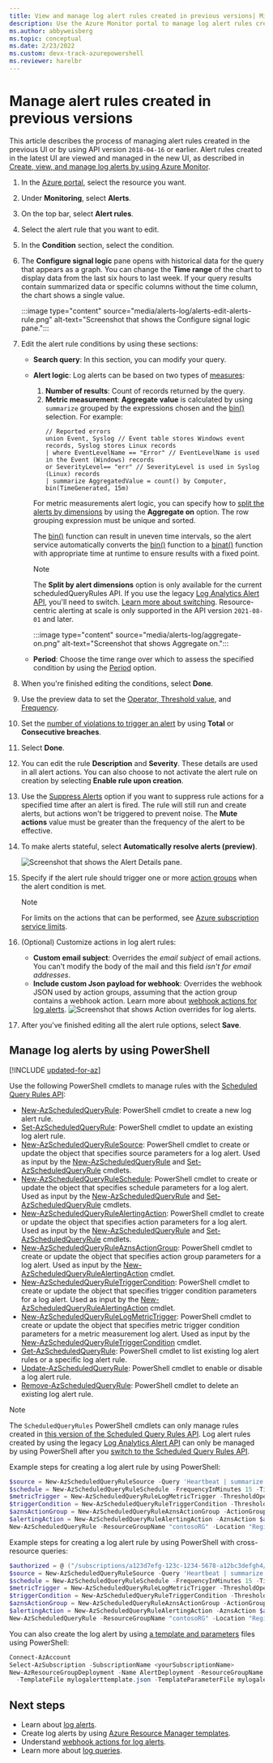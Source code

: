 ```yaml
---
title: View and manage log alert rules created in previous versions| Microsoft Docs
description: Use the Azure Monitor portal to manage log alert rules created in earlier versions.
ms.author: abbyweisberg
ms.topic: conceptual
ms.date: 2/23/2022
ms.custom: devx-track-azurepowershell
ms.reviewer: harelbr
---
```

# Manage alert rules created in previous versions

This article describes the process of managing alert rules created in the previous UI or by using API version `2018-04-16` or earlier. Alert rules created in the latest UI are viewed and managed in the new UI, as described in [Create, view, and manage log alerts by using Azure Monitor](alerts-log.md).

1. In the [Azure portal](https://portal.azure.com/), select the resource you want.
1. Under **Monitoring**, select **Alerts**.
1. On the top bar, select **Alert rules**.
1. Select the alert rule that you want to edit.
1. In the **Condition** section, select the condition.
1. The **Configure signal logic** pane opens with historical data for the query that appears as a graph. You can change the **Time range** of the chart to display data from the last six hours to last week.
    If your query results contain summarized data or specific columns without the time column, the chart shows a single value.
   
    :::image type="content" source="media/alerts-log/alerts-edit-alerts-rule.png" alt-text="Screenshot that shows the Configure signal logic pane.":::

1. Edit the alert rule conditions by using these sections:
    - **Search query**: In this section, you can modify your query.
    - **Alert logic**: Log alerts can be based on two types of [measures](./alerts-unified-log.md#measure):
        1. **Number of results**: Count of records returned by the query.
        1. **Metric measurement**: **Aggregate value** is calculated by using `summarize` grouped by the expressions chosen and the [bin()](/azure/data-explorer/kusto/query/binfunction) selection. For example:
            ```Kusto
            // Reported errors
            union Event, Syslog // Event table stores Windows event records, Syslog stores Linux records
            | where EventLevelName == "Error" // EventLevelName is used in the Event (Windows) records
            or SeverityLevel== "err" // SeverityLevel is used in Syslog (Linux) records
            | summarize AggregatedValue = count() by Computer, bin(TimeGenerated, 15m)
            ```
        For metric measurements alert logic, you can specify how to [split the alerts by dimensions](./alerts-unified-log.md#split-by-alert-dimensions) by using the **Aggregate on** option. The row grouping expression must be unique and sorted.
        
        The [bin()](/azure/data-explorer/kusto/query/binfunction) function can result in uneven time intervals, so the alert service automatically converts the [bin()](/azure/data-explorer/kusto/query/binfunction) function to a [binat()](/azure/data-explorer/kusto/query/binatfunction) function with appropriate time at runtime to ensure results with a fixed point.
        
        > [!NOTE]
        > The **Split by alert dimensions** option is only available for the current scheduledQueryRules API. If you use the legacy [Log Analytics Alert API](./api-alerts.md), you'll need to switch. [Learn more about switching](./alerts-log-api-switch.md). Resource-centric alerting at scale is only supported in the API version `2021-08-01` and later.

        :::image type="content" source="media/alerts-log/aggregate-on.png" alt-text="Screenshot that shows Aggregate on.":::

    - **Period**: Choose the time range over which to assess the specified condition by using the [Period](./alerts-unified-log.md#query-time-range) option.

1. When you're finished editing the conditions, select **Done**.
1. Use the preview data to set the [Operator, Threshold value](./alerts-unified-log.md#threshold-and-operator), and [Frequency](./alerts-unified-log.md#frequency).
1. Set the [number of violations to trigger an alert](./alerts-unified-log.md#number-of-violations-to-trigger-alert) by using **Total** or **Consecutive breaches**.
1. Select **Done**.
1. You can edit the rule **Description** and **Severity**. These details are used in all alert actions. You can also choose to not activate the alert rule on creation by selecting **Enable rule upon creation**.
1. Use the [Suppress Alerts](./alerts-unified-log.md#state-and-resolving-alerts) option if you want to suppress rule actions for a specified time after an alert is fired. The rule will still run and create alerts, but actions won't be triggered to prevent noise. The **Mute actions** value must be greater than the frequency of the alert to be effective.
1. To make alerts stateful, select **Automatically resolve alerts (preview)**.

   ![Screenshot that shows the Alert Details pane.](media/alerts-log/AlertsPreviewSuppress.png)
1. Specify if the alert rule should trigger one or more [action groups](./action-groups.md#webhook) when the alert condition is met.
    > [!NOTE]
    > For limits on the actions that can be performed, see [Azure subscription service limits](../../azure-resource-manager/management/azure-subscription-service-limits.md).
1. (Optional) Customize actions in log alert rules:
    - **Custom email subject**: Overrides the *email subject* of email actions. You can't modify the body of the mail and this field *isn't for email addresses*.
    - **Include custom Json payload for webhook**: Overrides the webhook JSON used by action groups, assuming that the action group contains a webhook action. Learn more about [webhook actions for log alerts](./alerts-log-webhook.md).
    ![Screenshot that shows Action overrides for log alerts.](media/alerts-log/AlertsPreviewOverrideLog.png)
1. After you've finished editing all the alert rule options, select **Save**.

## Manage log alerts by using PowerShell

[!INCLUDE [updated-for-az](../../../includes/updated-for-az.md)]

Use the following PowerShell cmdlets to manage rules with the [Scheduled Query Rules API](/rest/api/monitor/scheduledqueryrule-2018-04-16/scheduled-query-rules):

- [New-AzScheduledQueryRule](/powershell/module/az.monitor/new-azscheduledqueryrule): PowerShell cmdlet to create a new log alert rule.
- [Set-AzScheduledQueryRule](/powershell/module/az.monitor/set-azscheduledqueryrule): PowerShell cmdlet to update an existing log alert rule.
- [New-AzScheduledQueryRuleSource](/powershell/module/az.monitor/new-azscheduledqueryrulesource): PowerShell cmdlet to create or update the object that specifies source parameters for a log alert. Used as input by the [New-AzScheduledQueryRule](/powershell/module/az.monitor/new-azscheduledqueryrule) and [Set-AzScheduledQueryRule](/powershell/module/az.monitor/set-azscheduledqueryrule) cmdlets.
- [New-AzScheduledQueryRuleSchedule](/powershell/module/az.monitor/new-azscheduledqueryruleschedule): PowerShell cmdlet to create or update the object that specifies schedule parameters for a log alert. Used as input by the [New-AzScheduledQueryRule](/powershell/module/az.monitor/new-azscheduledqueryrule) and [Set-AzScheduledQueryRule](/powershell/module/az.monitor/set-azscheduledqueryrule) cmdlets.
- [New-AzScheduledQueryRuleAlertingAction](/powershell/module/az.monitor/new-azscheduledqueryrulealertingaction): PowerShell cmdlet to create or update the object that specifies action parameters for a log alert. Used as input by the [New-AzScheduledQueryRule](/powershell/module/az.monitor/new-azscheduledqueryrule) and [Set-AzScheduledQueryRule](/powershell/module/az.monitor/set-azscheduledqueryrule) cmdlets.
- [New-AzScheduledQueryRuleAznsActionGroup](/powershell/module/az.monitor/new-azscheduledqueryruleaznsactiongroup): PowerShell cmdlet to create or update the object that specifies action group parameters for a log alert. Used as input by the [New-AzScheduledQueryRuleAlertingAction](/powershell/module/az.monitor/new-azscheduledqueryrulealertingaction) cmdlet.
- [New-AzScheduledQueryRuleTriggerCondition](/powershell/module/az.monitor/new-azscheduledqueryruletriggercondition): PowerShell cmdlet to create or update the object that specifies trigger condition parameters for a log alert. Used as input by the [New-AzScheduledQueryRuleAlertingAction](/powershell/module/az.monitor/new-azscheduledqueryrulealertingaction) cmdlet.
- [New-AzScheduledQueryRuleLogMetricTrigger](/powershell/module/az.monitor/new-azscheduledqueryrulelogmetrictrigger): PowerShell cmdlet to create or update the object that specifies metric trigger condition parameters for a metric measurement log alert. Used as input by the [New-AzScheduledQueryRuleTriggerCondition](/powershell/module/az.monitor/new-azscheduledqueryruletriggercondition) cmdlet.
- [Get-AzScheduledQueryRule](/powershell/module/az.monitor/get-azscheduledqueryrule): PowerShell cmdlet to list existing log alert rules or a specific log alert rule.
- [Update-AzScheduledQueryRule](/powershell/module/az.monitor/update-azscheduledqueryrule): PowerShell cmdlet to enable or disable a log alert rule.
- [Remove-AzScheduledQueryRule](/powershell/module/az.monitor/remove-azscheduledqueryrule): PowerShell cmdlet to delete an existing log alert rule.

> [!NOTE]
> The `ScheduledQueryRules` PowerShell cmdlets can only manage rules created in [this version of the Scheduled Query Rules API](/rest/api/monitor/scheduledqueryrule-2018-04-16/scheduled-query-rules). Log alert rules created by using the legacy [Log Analytics Alert API](./api-alerts.md) can only be managed by using PowerShell after you [switch to the Scheduled Query Rules API](/previous-versions/azure/azure-monitor/alerts/alerts-log-api-switch).

Example steps for creating a log alert rule by using PowerShell:

```powershell
$source = New-AzScheduledQueryRuleSource -Query 'Heartbeat | summarize AggregatedValue = count() by bin(TimeGenerated, 5m), _ResourceId' -DataSourceId "/subscriptions/a123d7efg-123c-1234-5678-a12bc3defgh4/resourceGroups/contosoRG/providers/microsoft.OperationalInsights/workspaces/servicews"
$schedule = New-AzScheduledQueryRuleSchedule -FrequencyInMinutes 15 -TimeWindowInMinutes 30
$metricTrigger = New-AzScheduledQueryRuleLogMetricTrigger -ThresholdOperator "GreaterThan" -Threshold 2 -MetricTriggerType "Consecutive" -MetricColumn "_ResourceId"
$triggerCondition = New-AzScheduledQueryRuleTriggerCondition -ThresholdOperator "LessThan" -Threshold 5 -MetricTrigger $metricTrigger
$aznsActionGroup = New-AzScheduledQueryRuleAznsActionGroup -ActionGroup "/subscriptions/a123d7efg-123c-1234-5678-a12bc3defgh4/resourceGroups/contosoRG/providers/microsoft.insights/actiongroups/sampleAG" -EmailSubject "Custom email subject" -CustomWebhookPayload "{ `"alert`":`"#alertrulename`", `"IncludeSearchResults`":true }"
$alertingAction = New-AzScheduledQueryRuleAlertingAction -AznsAction $aznsActionGroup -Severity "3" -Trigger $triggerCondition
New-AzScheduledQueryRule -ResourceGroupName "contosoRG" -Location "Region Name for your Application Insights App or Log Analytics Workspace" -Action $alertingAction -Enabled $true -Description "Alert description" -Schedule $schedule -Source $source -Name "Alert Name"
```

Example steps for creating a log alert rule by using PowerShell with cross-resource queries:

```powershell
$authorized = @ ("/subscriptions/a123d7efg-123c-1234-5678-a12bc3defgh4/resourceGroups/contosoRG/providers/microsoft.OperationalInsights/workspaces/servicewsCrossExample", "/subscriptions/a123d7efg-123c-1234-5678-a12bc3defgh4/resourceGroups/contosoRG/providers/microsoft.insights/components/serviceAppInsights")
$source = New-AzScheduledQueryRuleSource -Query 'Heartbeat | summarize AggregatedValue = count() by bin(TimeGenerated, 5m), _ResourceId' -DataSourceId "/subscriptions/a123d7efg-123c-1234-5678-a12bc3defgh4/resourceGroups/contosoRG/providers/microsoft.OperationalInsights/workspaces/servicews" -AuthorizedResource $authorized
$schedule = New-AzScheduledQueryRuleSchedule -FrequencyInMinutes 15 -TimeWindowInMinutes 30
$metricTrigger = New-AzScheduledQueryRuleLogMetricTrigger -ThresholdOperator "GreaterThan" -Threshold 2 -MetricTriggerType "Consecutive" -MetricColumn "_ResourceId"
$triggerCondition = New-AzScheduledQueryRuleTriggerCondition -ThresholdOperator "LessThan" -Threshold 5 -MetricTrigger $metricTrigger
$aznsActionGroup = New-AzScheduledQueryRuleAznsActionGroup -ActionGroup "/subscriptions/a123d7efg-123c-1234-5678-a12bc3defgh4/resourceGroups/contosoRG/providers/microsoft.insights/actiongroups/sampleAG" -EmailSubject "Custom email subject" -CustomWebhookPayload "{ `"alert`":`"#alertrulename`", `"IncludeSearchResults`":true }"
$alertingAction = New-AzScheduledQueryRuleAlertingAction -AznsAction $aznsActionGroup -Severity "3" -Trigger $triggerCondition
New-AzScheduledQueryRule -ResourceGroupName "contosoRG" -Location "Region Name for your Application Insights App or Log Analytics Workspace" -Action $alertingAction -Enabled $true -Description "Alert description" -Schedule $schedule -Source $source -Name "Alert Name" 
```

You can also create the log alert by using [a template and parameters](./alerts-log-create-templates.md) files using PowerShell:

```powershell
Connect-AzAccount
Select-AzSubscription -SubscriptionName <yourSubscriptionName>
New-AzResourceGroupDeployment -Name AlertDeployment -ResourceGroupName ResourceGroupofTargetResource `
  -TemplateFile mylogalerttemplate.json -TemplateParameterFile mylogalerttemplate.parameters.json
```

## Next steps

* Learn about [log alerts](./alerts-unified-log.md).
* Create log alerts by using [Azure Resource Manager templates](./alerts-log-create-templates.md).
* Understand [webhook actions for log alerts](./alerts-log-webhook.md).
* Learn more about [log queries](../logs/log-query-overview.md).
